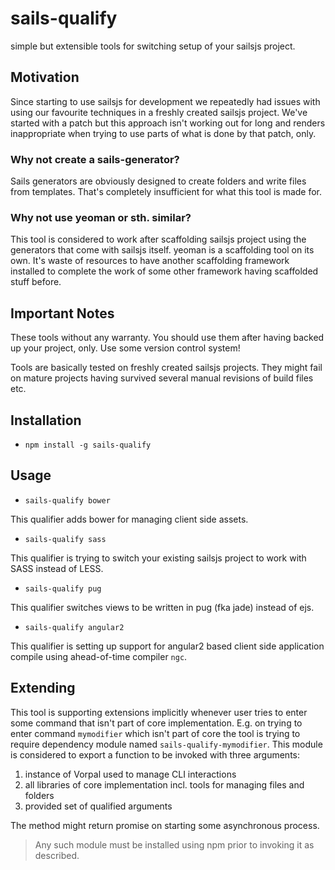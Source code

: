 # sails-qualify

simple but extensible tools for switching setup of your sailsjs project.


## Motivation

Since starting to use sailsjs for development we repeatedly had issues with 
using our favourite techniques in a freshly created sailsjs project. We've
started with a patch but this approach isn't working out for long and renders
inappropriate when trying to use parts of what is done by that patch, only.

### Why not create a sails-generator?

Sails generators are obviously designed to create folders and write files from
templates. That's completely insufficient for what this tool is made for.

### Why not use yeoman or sth. similar?

This tool is considered to work after scaffolding sailsjs project using the
generators that come with sailsjs itself. yeoman is a scaffolding tool on its
own. It's waste of resources to have another scaffolding framework installed to
complete the work of some other framework having scaffolded stuff before.


## Important Notes

These tools without any warranty. You should use them after having backed up
your project, only. Use some version control system!

Tools are basically tested on freshly created sailsjs projects. They might fail
on mature projects having survived several manual revisions of build files etc.


## Installation

* `npm install -g sails-qualify`


## Usage

* `sails-qualify bower`

This qualifier adds bower for managing client side assets.

* `sails-qualify sass`

This qualifier is trying to switch your existing sailsjs project to work with
SASS instead of LESS.

* `sails-qualify pug`

This qualifier switches views to be written in pug (fka jade) instead of ejs.

* `sails-qualify angular2`

This qualifier is setting up support for angular2 based client side application
compile using ahead-of-time compiler `ngc`.


## Extending

This tool is supporting extensions implicitly whenever user tries to enter some 
command that isn't part of core implementation. E.g. on trying to enter command
`mymodifier` which isn't part of core the tool is trying to require dependency
module named `sails-qualify-mymodifier`. This module is considered to export a
function to be invoked with three arguments:

1. instance of Vorpal used to manage CLI interactions
2. all libraries of core implementation incl. tools for managing files and 
   folders
3. provided set of qualified arguments

The method might return promise on starting some asynchronous process.

> Any such module must be installed using npm prior to invoking it as described.
